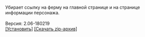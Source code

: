 Убирает ссылку на ферму на главной странице и на странице информации персонажа.
<br>
<br>
Версия: 2.06-180219
<br>
[[Установить]](https://raw.githubusercontent.com/MyRequiem/comfortablePlayingInGW/master/separatedScripts/FuckTheFarm/fuckTheFarm.user.js) [[Скачать zip-архив]](https://raw.githubusercontent.com/MyRequiem/comfortablePlayingInGW/master/separatedScripts/FuckTheFarm/fuckTheFarm.user.js.zip)
<br>
<br>
